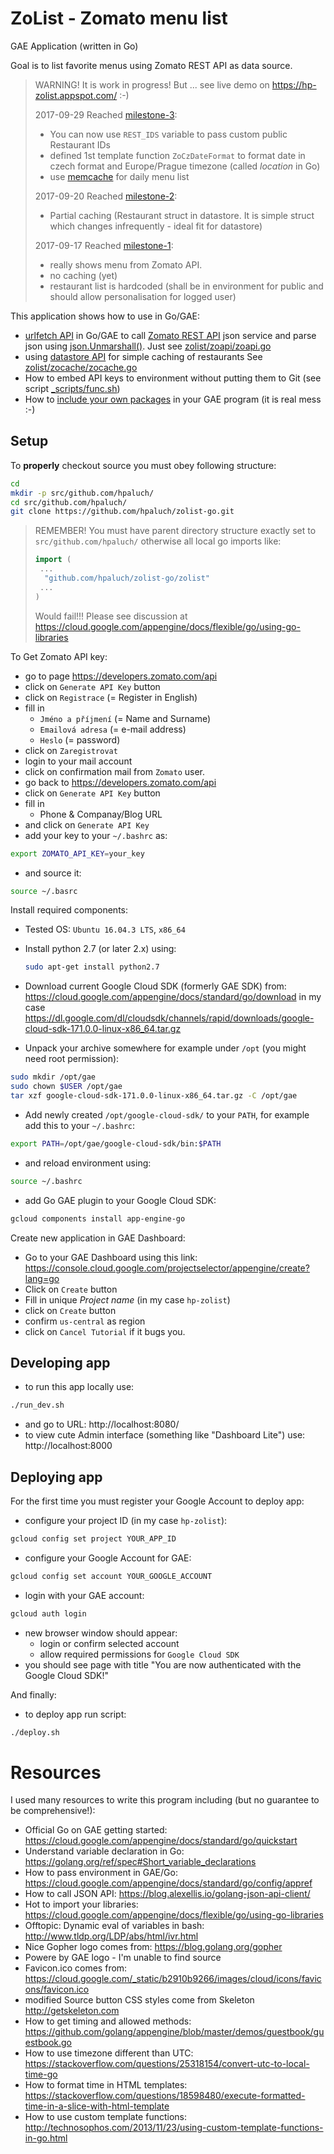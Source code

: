 # ZoList - Zomato menu list


GAE Application (written in Go)

Goal is to list favorite menus using Zomato REST API as data source.

> WARNING! It is work in progress! But ... see live demo
> on https://hp-zolist.appspot.com/ :-)
>
> 2017-09-29 Reached
> [milestone-3](https://github.com/hpaluch/zolist-go/releases/tag/zolist-milestone-3):
> * You can now use `REST_IDS` variable to pass custom public
>   Restaurant IDs
> * defined 1st template function `ZoCzDateFormat` to format
>   date in czech format and Europe/Prague timezone (called _location_ in Go)
> * use [memcache](https://cloud.google.com/appengine/docs/standard/go/memcache/reference#Codec) for daily menu list
> 
> 2017-09-20 Reached
> [milestone-2](https://github.com/hpaluch/zolist-go/releases/tag/zolist-milestone-2):
> * Partial caching (Restaurant struct in datastore. It is simple
>   struct which changes infrequently - ideal fit for datastore)
>
> 2017-09-17 Reached
> [milestone-1](https://github.com/hpaluch/zolist-go/releases/tag/zolist-milestone-1):
> * really shows menu from Zomato API.
> * no caching (yet)
> * restaurant list is hardcoded (shall be in environment for public
>   and should allow personalisation for logged user)
>

This application shows how to use in Go/GAE:
* [urlfetch API](https://cloud.google.com/appengine/docs/standard/go/urlfetch/reference) in Go/GAE to
  call [Zomato REST API](https://developers.zomato.com/documentation)
  json service and parse json 
  using [json.Unmarshall()](https://golang.org/pkg/encoding/json/).
  Just see [zolist/zoapi/zoapi.go](https://github.com/hpaluch/zolist-go/blob/master/zolist/zoapi/zoapi.go)
* using [datastore API](https://cloud.google.com/appengine/docs/standard/go/datastore/reference) for simple caching of restaurants
  See [zolist/zocache/zocache.go](https://github.com/hpaluch/zolist-go/blob/master/zolist/zocache/zocache.go)
* How to embed API keys to environment without putting them to Git
  (see script [_scripts/func.sh](https://github.com/hpaluch/zolist-go/blob/master/_scripts/func.sh))
* How to [include your own packages](https://golang.org/pkg/encoding/json/)
  in your GAE program (it is real mess :-)

## Setup

To **properly** checkout source you must obey following structure:
```bash
cd 
mkdir -p src/github.com/hpaluch/
cd src/github.com/hpaluch/
git clone https://github.com/hpaluch/zolist-go.git
```

> REMEMBER! You must have parent directory structure
> exactly set to `src/github.com/hpaluch/` otherwise
> all local go imports like:
> ```go
> import (
>  ...
>	"github.com/hpaluch/zolist-go/zolist"
>  ...
> )
> ```
> Would fail!!!
> Please see discussion
> at https://cloud.google.com/appengine/docs/flexible/go/using-go-libraries


To Get Zomato API key:
* go to page https://developers.zomato.com/api
* click on `Generate API Key` button
* click on `Registrace` (= Register in English)
* fill in 
  * `Jméno a příjmení` (= Name and Surname)
  * `Emailová adresa`  (= e-mail address) 
  * `Heslo` (= password)
* click on `Zaregistrovat`
* login to your mail account
* click on confirmation mail from `Zomato` user.
* go back to https://developers.zomato.com/api
* click on `Generate API Key` button
* fill in
  * Phone & Companay/Blog URL
* and click on `Generate API Key`
* add your key to your `~/.bashrc` as:
```bash
export ZOMATO_API_KEY=your_key
```
* and source it:
```bash
source ~/.basrc
```



Install required components:

* Tested OS: `Ubuntu 16.04.3 LTS`, `x86_64`

* Install python 2.7 (or later 2.x) using:

  ```bash
  sudo apt-get install python2.7
  ```

* Download current Google Cloud SDK (formerly GAE SDK) from:
  https://cloud.google.com/appengine/docs/standard/go/download
  in my case
  https://dl.google.com/dl/cloudsdk/channels/rapid/downloads/google-cloud-sdk-171.0.0-linux-x86_64.tar.gz 

* Unpack your archive somewhere for example under `/opt`
  (you might need root permission):

```bash
sudo mkdir /opt/gae
sudo chown $USER /opt/gae
tar xzf google-cloud-sdk-171.0.0-linux-x86_64.tar.gz -C /opt/gae
```
* Add newly created `/opt/google-cloud-sdk/` to your `PATH`,
  for example add this to your `~/.bashrc`:

```bash
export PATH=/opt/gae/google-cloud-sdk/bin:$PATH
```

* and reload environment using:

```bash
source ~/.bashrc
```

* add Go GAE plugin to your Google Cloud SDK:

```bash
gcloud components install app-engine-go
```

Create new application in GAE Dashboard:

* Go to your GAE Dashboard using this link:
  https://console.cloud.google.com/projectselector/appengine/create?lang=go
* Click on `Create` button
* Fill in unique _Project name_ (in my case `hp-zolist`)
* click on `Create` button
* confirm `us-central` as region
* click on `Cancel Tutorial` if it bugs you.

## Developing app

* to run this app locally use:
```bash
./run_dev.sh
```
* and go to URL: http://localhost:8080/
* to view cute Admin interface (something like "Dashboard Lite")
  use: http://localhost:8000

## Deploying app

For the first time you must register your Google Account to deploy app:

* configure your project ID (in my case `hp-zolist`):
```bash
gcloud config set project YOUR_APP_ID
```

* configure your Google Account for GAE:
```bash
gcloud config set account YOUR_GOOGLE_ACCOUNT
```
* login with your GAE account:
```bash
gcloud auth login
```
* new browser window should appear:
  * login or confirm selected account
  * allow required permissions for `Google Cloud SDK`
* you should see page with title "You are now authenticated with the Google Cloud SDK!"

And finally:
* to deploy app run script:
```bash
./deploy.sh
```


# Resources

I used many resources to write this program including
(but no guarantee to be comprehensive!):

* Official Go on GAE getting started:
  https://cloud.google.com/appengine/docs/standard/go/quickstart
* Understand variable declaration in Go:
  https://golang.org/ref/spec#Short_variable_declarations
* How to pass environment in GAE/Go:
  https://cloud.google.com/appengine/docs/standard/go/config/appref
* How to call JSON API:
  https://blog.alexellis.io/golang-json-api-client/
* Hot to import your libraries:
  https://cloud.google.com/appengine/docs/flexible/go/using-go-libraries
* Offtopic: Dynamic eval of variables in bash:
  http://www.tldp.org/LDP/abs/html/ivr.html
* Nice Gopher logo comes from:
  https://blog.golang.org/gopher
* Powere by GAE logo - I'm unable to find source
* Favicon.ico comes from:
  https://cloud.google.com/_static/b2910b9266/images/cloud/icons/favicons/favicon.ico
* modified Source button CSS styles come from Skeleton
  http://getskeleton.com
* How to get timing and allowed methods:
  https://github.com/golang/appengine/blob/master/demos/guestbook/guestbook.go
* How to use timezone different than UTC:
  https://stackoverflow.com/questions/25318154/convert-utc-to-local-time-go
* How to format time in HTML templates:
  https://stackoverflow.com/questions/18598480/execute-formatted-time-in-a-slice-with-html-template 
* How to use custom template functions:
  http://technosophos.com/2013/11/23/using-custom-template-functions-in-go.html

